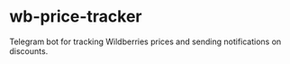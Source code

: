 # wb-price-tracker
Telegram bot for tracking Wildberries prices and sending notifications on discounts.
